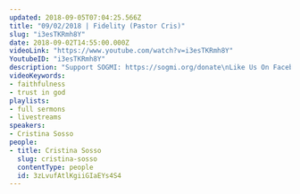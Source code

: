 ```yaml
---
updated: 2018-09-05T07:04:25.566Z
title: "09/02/2018 | Fidelity (Pastor Cris)"
slug: "i3esTKRmh8Y"
date: 2018-09-02T14:55:00.000Z
videoLink: "https://www.youtube.com/watch?v=i3esTKRmh8Y"
YoutubeID: "i3esTKRmh8Y"
description: "Support SOGMI: https://sogmi.org/donate\nLike Us On Facebook: https://facebook.com/sonsofgodministries\n\nSons of God Ministries International is dedicated to discipling God's people and empowering the Body of Christ to take their post in the Kingdom. \"For as many as are led by the Spirit of God these are the sons of God\" (Romans 8:14)"
videoKeywords:
- faithfulness
- trust in god
playlists:
- full sermons
- livestreams
speakers:
- Cristina Sosso
people:
- title: Cristina Sosso
  slug: cristina-sosso
  contentType: people
  id: 3zLvufAtlKgiiGIaEYs4S4
---
```

